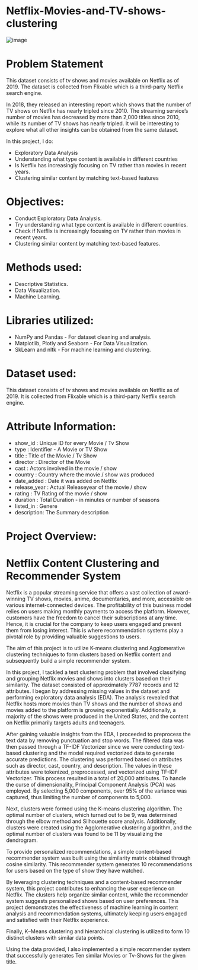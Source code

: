 # Netflix-Movies-and-TV-shows-clustering
![image](https://github.com/shubham-bhadouria/Netflix-Movies-and-TV-shows-clustering/assets/103518257/567dc546-df3c-44d2-9dc2-74002a09b8e9)

# Problem Statement
This dataset consists of tv shows and movies available on Netflix as of 2019. The dataset is collected from Flixable which is a third-party Netflix search engine.

In 2018, they released an interesting report which shows that the number of TV shows on Netflix has nearly tripled since 2010. The streaming service’s number of movies has decreased by more than 2,000 titles since 2010, while its number of TV shows has nearly tripled. It will be interesting to explore what all other insights can be obtained from the same dataset.

In this project, I do:

- Exploratory Data Analysis
- Understanding what type content is available in different countries
- Is Netflix has increasingly focusing on TV rather than movies in recent years.
- Clustering similar content by matching text-based features

# Objectives:
- Conduct Exploratory Data Analysis.
- Try understanding what type content is available in different countries.
- Check if Netflix is increasingly focusing on TV rather than movies in recent years.
- Clustering similar content by matching text-based features.
# Methods used:
- Descriptive Statistics.
- Data Visualization.
- Machine Learning.
# Libraries utilized:
- NumPy and Pandas - For dataset cleaning and analysis.
- Matplotlib, Plotly and Seaborn - For Data Visualization.
- SkLearn and nltk - For machine learning and clustering.
# Dataset used:
This dataset consists of tv shows and movies available on Netflix as of 2019. It is collected from Flixable which is a third-party Netflix search engine.

# Attribute Information:
- show_id : Unique ID for every Movie / Tv Show
- type : Identifier - A Movie or TV Show
- title : Title of the Movie / Tv Show
- director : Director of the Movie
- cast : Actors involved in the movie / show
- country : Country where the movie / show was produced
- date_added : Date it was added on Netflix
- release_year : Actual Releaseyear of the movie / show
- rating : TV Rating of the movie / show
- duration : Total Duration - in minutes or number of seasons
- listed_in : Genere
- description: The Summary description

# Project Overview:
# Netflix Content Clustering and Recommender System

Netflix is a popular streaming service that offers a vast collection of award-winning TV shows, movies, anime, documentaries, and more, accessible on various internet-connected devices. The profitability of this business model relies on users making monthly payments to access the platform. However, customers have the freedom to cancel their subscriptions at any time. Hence, it is crucial for the company to keep users engaged and prevent them from losing interest. This is where recommendation systems play a pivotal role by providing valuable suggestions to users.

The aim of this project is to utilize K-means clustering and Agglomerative clustering techniques to form clusters based on Netflix content and subsequently build a simple recommender system.

In this project, I tackled a text clustering problem that involved classifying and grouping Netflix movies and shows into clusters based on their similarity. The dataset consisted of approximately 7787 records and 12 attributes. I began by addressing missing values in the dataset and performing exploratory data analysis (EDA). The analysis revealed that Netflix hosts more movies than TV shows and the number of shows and movies added to the platform is growing exponentially. Additionally, a majority of the shows were produced in the United States, and the content on Netflix primarily targets adults and teenagers.

After gaining valuable insights from the EDA, I proceeded to preprocess the text data by removing punctuation and stop words. The filtered data was then passed through a TF-IDF Vectorizer since we were conducting text-based clustering and the model required vectorized data to generate accurate predictions. The clustering was performed based on attributes such as director, cast, country, and description. The values in these attributes were tokenized, preprocessed, and vectorized using TF-IDF Vectorizer. This process resulted in a total of 20,000 attributes. To handle the curse of dimensionality, Principal Component Analysis (PCA) was employed. By selecting 5,000 components, over 95% of the variance was captured, thus limiting the number of components to 5,000.

Next, clusters were formed using the K-means clustering algorithm. The optimal number of clusters, which turned out to be 9, was determined through the elbow method and Silhouette score analysis. Additionally, clusters were created using the Agglomerative clustering algorithm, and the optimal number of clusters was found to be 11 by visualizing the dendrogram.

To provide personalized recommendations, a simple content-based recommender system was built using the similarity matrix obtained through cosine similarity. This recommender system generates 10 recommendations for users based on the type of show they have watched.

By leveraging clustering techniques and a content-based recommender system, this project contributes to enhancing the user experience on Netflix. The clusters help organize similar content, while the recommender system suggests personalized shows based on user preferences. This project demonstrates the effectiveness of machine learning in content analysis and recommendation systems, ultimately keeping users engaged and satisfied with their Netflix experience.

Finally, K–Means clustering and hierarchical clustering is utilized to form 10 distinct clusters with similar data points.

Using the data provided, I also implemented a simple recommender system that successfully generates Ten similar Movies or Tv-Shows for the given title.
